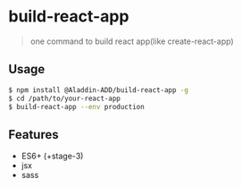 
# build-react-app

> one command to build react app(like create-react-app)

## Usage

```bash
$ npm install @Aladdin-ADD/build-react-app -g
$ cd /path/to/your-react-app
$ build-react-app --env production
```

## Features

+ ES6+ (+stage-3)
+ jsx
+ sass

